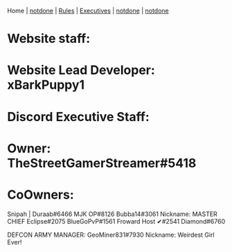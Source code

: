 Home | [notdone](404.php) | [Rules](rules.php) | [Executives](executives.php) | [notdone](404.php) | [notdone](404.php)

# Website staff:

# Website Lead Developer: xBarkPuppy1





# Discord Executive Staff:
# Owner: TheStreetGamerStreamer#5418
# CoOwners:
Snipah | Duraab#6466
MJK OP#8126
Bubba14#3061 Nickname: MASTER CHIEF
Eclipse#2075
BlueGoPvP#1561
Froward Host ✔#2541
Diamond#6760

DEFCON ARMY MANAGER:
GeoMiner831#7930 Nickname: Weirdest Girl Ever!
